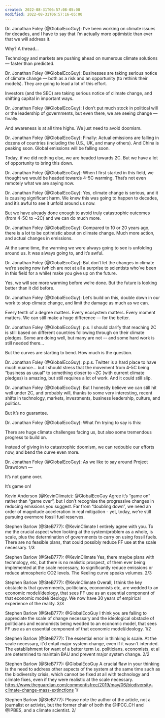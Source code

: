 ```yaml
---
created: 2022-08-31T06:57:08-05:00
modified: 2022-08-31T06:57:16-05:00
---
```


Dr. Jonathan Foley (@GlobalEcoGuy): I’ve been working on climate issues for decades, and I have to say that I’m actually more optimistic than ever that we will address it.

Why? A thread…

Technology and markets are pushing ahead on numerous climate solutions — faster than predicted.

Dr. Jonathan Foley (@GlobalEcoGuy): Businesses are taking serious notice of climate change — both as a risk and an opportunity (to rethink their models). They are going to lead a lot of this effort.

Investors (and the SEC) are taking serious notice of climate change, and shifting capital in important ways.

Dr. Jonathan Foley (@GlobalEcoGuy): I don’t put much stock in political will or the leadership of governments, but even there, we are seeing change — finally. 

And awareness is at all time highs. We just need to avoid doomism.

Dr. Jonathan Foley (@GlobalEcoGuy): Finally: Actual emissions are falling in dozens of countries (including the U.S., UK, and many others). And China is peaking soon. Global emissions will be falling soon.

Today, if we did nothing else, we are headed towards 2C. But we have a lot of opportunity to bring this down.

Dr. Jonathan Foley (@GlobalEcoGuy): When I first started in this field, we thought we would be headed towards 4-5C warming. That’s not even remotely what we are saying now.

Dr. Jonathan Foley (@GlobalEcoGuy): Yes, climate change is serious, and it is causing significant harm. We knew this was going to happen to decades, and it’s awful to see it unfold around us now.

But we have already done enough to avoid truly catastrophic outcomes (from 4-5C to ~2C) and we can do much more.

Dr. Jonathan Foley (@GlobalEcoGuy): Compared to 10 or 20 years ago, there is a lot to be optimistic about on climate change. Much more action, and actual changes in emissions.

At the same time, the warming we were always going to see is unfolding around us. It was always going to, and it’s awful.

Dr. Jonathan Foley (@GlobalEcoGuy): But don’t let the changes in climate we’re seeing now (which are not at all a surprise to scientists who’ve been in this field for a while) make you give up on the future.

Yes, we will see more warming before we’re done. But the future is looking better than it did before.

Dr. Jonathan Foley (@GlobalEcoGuy): Let’s build on this, double down in our work to stop climate change, and limit the damage as much as we can.

Every tenth of a degree matters. Every ecosystem matters. Every moment matters. We can still make a huge difference — for the better.

Dr. Jonathan Foley (@GlobalEcoGuy): p.s. I should clarify that reaching 2C is still based on different countries following through on their climate pledges. Some are doing well, but many are not -- and some hard work is still needed there...  

But the curves are starting to bend. How much is the question.

Dr. Jonathan Foley (@GlobalEcoGuy): p.p.s. Twitter is a hard place to have much nuance… but I should stress that the movement from 4-5C being “business as usual” to something closer to ~2C (with current climate pledges) is amazing, but still requires a lot of work. And it could still slip.

Dr. Jonathan Foley (@GlobalEcoGuy): But I honestly believe we can still hit well under 2C, and probably will, thanks to some very interesting, recent shifts in technology, markets, investments, business leadership, culture, and politics. 

But it’s no guarantee.

Dr. Jonathan Foley (@GlobalEcoGuy): What I’m trying to say is this: 

There are huge climate challenges facing us, but also some tremendous progress to build on.

Instead of giving in to catastrophic doomism, we can redouble our efforts now, and bend the curve even more.

Dr. Jonathan Foley (@GlobalEcoGuy): As we like to say around Project Drawdown — 

It’s not game over. 

It’s game on!

Kevin Anderson (@KevinClimate): @GlobalEcoGuy Agree it’s “game on” rather than “game over”, but I don’t recognise the progressive changes in reducing emissions you suggest. Far from “doubling down”, we need an order of magnitude acceleration in real mitigation - yet, today, we’re still pursuing evermore fossil fuel reserves.

Stephen Barlow (@SteB777): @KevinClimate I entirely agree with you. To me the crucial aspect when looking at the system/problem as a whole, is scale, plus the determination of governments to carry on using fossil fuels. There are no feasible plans, that could possibly reduce FF use at the scale necessary.
1/3

Stephen Barlow (@SteB777): @KevinClimate Yes, there maybe plans with technology, etc, but there is no realistic prospect, of them ever being implemented at the scale necessary, to significantly reduce emissions or reduce atmospheric CO2 levels. The Keeling curve speaks volumes.
2/3

Stephen Barlow (@SteB777): @KevinClimate Overall, I think the key obstacle is that governments, politicians, economists etc, are wedded to an economic model/ideology, that sees FF use as an essential component of that economic model/ideology. We now have 30 years of empirical experience of the reality.
3/3

Stephen Barlow (@SteB777): @GlobalEcoGuy I think you are failing to appreciate the scale of change necessary and the ideological obstacle of politicians and economists being wedded to an economic model, that sees FF use as an essential component of that economic model/ideology.
1/2

Stephen Barlow (@SteB777): The essential error in thinking is scale. At the scale necessary, it'd entail major system change, even if it wasn't intended. The establishment for want of a better term i.e. politicians, economists, et al are determined to maintain BAU and prevent major system change.
2/2

Stephen Barlow (@SteB777): @GlobalEcoGuy A crucial flaw in your thinking is the need to address other aspects of the system at the same time such as the biodiversity crisis, which cannot be fixed at all with technology and climate fixes, even if they were realistic at the scale necessary.
https://www.theguardian.com/commentisfree/2019/may/06/biodiversity-climate-change-mass-extinctions
1/

Stephen Barlow (@SteB777): Please note the author of the article, not a journalist or activist, but the former chair of both the @IPCC_CH and @IPBES, and a climate scientist.
2/
